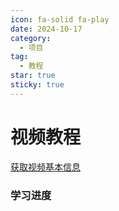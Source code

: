 ```yaml
---
icon: fa-solid fa-play
date: 2024-10-17
category:
  - 项目
tag:
  - 教程
star: true
sticky: true
---
```

# 视频教程
<a href='https://api.bilibili.com/x/web-interface/wbi/view?bvid=BV1np4y1C7Yf'>获取视频基本信息</a>

### 学习进度
<BiliBili aid="967612226" cid="257414650" page=57 />
